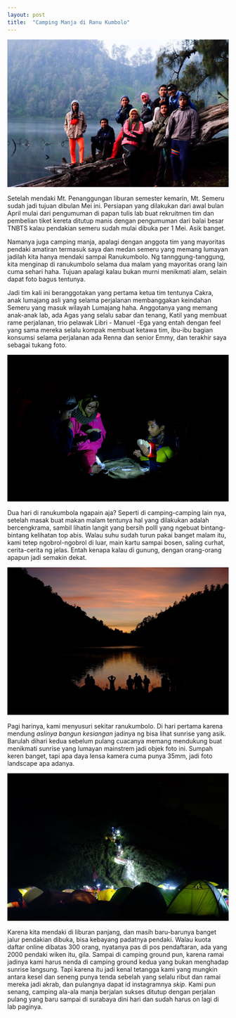 ```yaml
---
layout: post
title:  "Camping Manja di Ranu Kumbolo"
---
```


![20160513_01](/images/20160513_01.JPG)

Setelah mendaki Mt. Penanggungan liburan semester kemarin, Mt. Semeru sudah jadi tujuan dibulan Mei ini. Persiapan yang dilakukan dari awal bulan April mulai dari pengumuman di papan tulis lab buat rekruitmen tim dan pembelian tiket kereta ditutup manis dengan pengumuman dari balai besar TNBTS kalau pendakian semeru sudah mulai dibuka per 1 Mei. Asik banget.

Namanya juga camping manja, apalagi dengan anggota tim yang mayoritas pendaki amatiran termasuk saya dan medan semeru yang memang lumayan jadilah kita hanya mendaki sampai Ranukumbolo. Ng tannggung-tanggung, kita menginap di ranukumbolo selama dua malam yang mayoritas orang lain cuma sehari haha. Tujuan apalagi kalau bukan murni menikmati alam, selain dapat foto bagus tentunya.

Jadi tim kali ini beranggotakan yang pertama ketua tim tentunya Cakra, anak lumajang asli yang selama perjalanan membanggakan keindahan Semeru yang masuk wilayah Lumajang haha. Anggotanya yang memang anak-anak lab, ada Agas yang selalu sabar dan tenang, Katil yang membuat rame perjalanan, trio pelawak Libri - Manuel -Ega yang entah dengan feel yang sama mereka selalu kompak membuat ketawa tim, ibu-ibu bagian konsumsi selama perjalanan ada Renna dan senior Emmy, dan terakhir saya sebagai tukang foto.

![20160513_02](/images/20160513_02.JPG)

Dua hari di ranukumbola ngapain aja? Seperti di camping-camping lain nya, setelah masak buat makan malam tentunya hal yang dilakukan adalah bercengkrama, sambil lihatin langit yang bersih polll yang ngebuat bintang-bintang kelihatan top abis. Walau suhu sudah turun pakai banget malam itu, kami tetep ngobrol-ngobrol di luar, main kartu sampai bosen, saling curhat, cerita-cerita ng jelas. Entah kenapa kalau di gunung, dengan orang-orang apapun jadi semakin dekat.

![20160513_03](/images/20160513_03.JPG)

Pagi harinya, kami menyusuri sekitar ranukumbolo. Di hari pertama karena mendung *aslinya bangun kesiangan* jadinya ng bisa lihat sunrise yang asik. Barulah dihari kedua sebelum pulang cuacanya memang mendukung buat menikmati sunrise yang lumayan mainstrem jadi objek foto ini. Sumpah keren banget, tapi apa daya lensa kamera cuma punya 35mm, jadi foto landscape apa adanya.

![20160513_04](/images/20160513_04.JPG)

Karena kita mendaki di liburan panjang, dan masih baru-barunya banget jalur pendakian dibuka, bisa kebayang padatnya pendaki. Walau kuota daftar online dibatas 300 orang, nyatanya pas di pos pendaftaran, ada yang  2000 pendaki wiken itu, gila. Sampai di camping ground pun, karena ramai jadinya kami harus nenda di camping ground kedua yang bukan menghadap sunrise langsung. Tapi karena itu jadi kenal tetangga kami yang mungkin antara kesel dan seneng punya tenda sebelah yang selalu ribut dan ramai mereka jadi akrab, dan pulangnya dapat id instagramnya *skip*. Kami pun senang, camping ala-ala manja berjalan sukses ditutup dengan perjalan pulang yang baru sampai di surabaya dini hari dan sudah harus on lagi di lab paginya.
